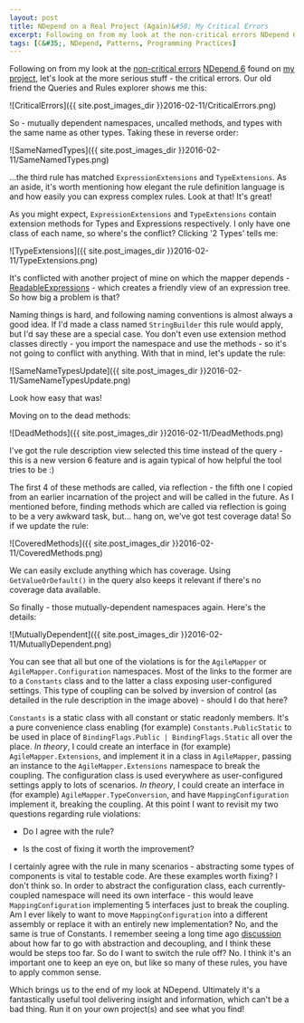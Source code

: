 ```yaml
---
layout: post
title: NDepend on a Real Project (Again)&#58; My Critical Errors
excerpt: Following on from my look at the non-critical errors NDepend 6 told me about on my project, here's a look at the more serious stuff - the critical errors.
tags: [C&#35;, NDepend, Patterns, Programming Practices]
---
```


Following on from my look at the [non-critical errors](/ndepend-non-critical-errors-real-project) 
[NDepend 6](https://www.ndepend.com/ndepend-v6) found on [my project](https://github.com/AgileObjects/AgileMapper), 
let's look at the more serious stuff - the critical errors. Our old friend the Queries and Rules 
explorer shows me this:

![CriticalErrors]({{ site.post_images_dir }}2016-02-11/CriticalErrors.png)

So - mutually dependent namespaces, uncalled methods, and types with the same name as other types. Taking these in reverse order:

![SameNamedTypes]({{ site.post_images_dir }}2016-02-11/SameNamedTypes.png)

...the third rule has matched `ExpressionExtensions` and `TypeExtensions`. As an aside, it's 
worth mentioning how elegant the rule definition language is and how easily you can express complex
rules. Look at that! It's great!

As you might expect, `ExpressionExtensions` and `TypeExtensions` contain extension methods for 
Types and Expressions respectively. I only have one class of each name, so where's the conflict? 
Clicking '2 Types' tells me:

![TypeExtensions]({{ site.post_images_dir }}2016-02-11/TypeExtensions.png)

It's conflicted with another project of mine on which the mapper depends - 
[ReadableExpressions](https://github.com/AgileObjects/ReadableExpressions) - which creates a 
friendly view of an expression tree. So how big a problem is that?

Naming things is hard, and following naming conventions is almost always a good idea. If I'd made a 
class named `StringBuilder` this rule would apply, but I'd say these are a special case. You don't
even use extension method classes directly - you import the namespace and use the methods - so it's
not going to conflict with anything. With that in mind, let's update the rule:

![SameNameTypesUpdate]({{ site.post_images_dir }}2016-02-11/SameNameTypesUpdate.png)

Look how easy that was!

Moving on to the dead methods:

![DeadMethods]({{ site.post_images_dir }}2016-02-11/DeadMethods.png)

I've got the rule description view selected this time instead of the query - this is a new version 
6 feature and is again typical of how helpful the tool tries to be :) 

The first 4 of these methods are called, via reflection - the fifth one I copied from an earlier 
incarnation of the project and will be called in the future. As I mentioned before, finding methods
which are called via reflection is going to be a very awkward task, but... hang on, we've got test 
coverage data! So if we update the rule:

![CoveredMethods]({{ site.post_images_dir }}2016-02-11/CoveredMethods.png)

We can easily exclude anything which has coverage. Using `GetValueOrDefault()` in the query also 
keeps it relevant if there's no coverage data available.

So finally - those mutually-dependent namespaces again. Here's the details:

![MutuallyDependent]({{ site.post_images_dir }}2016-02-11/MutuallyDependent.png)

You can see that all but one of the violations is for the `AgileMapper` or 
`AgileMapper.Configuration` namespaces. Most of the links to the former are to a `Constants` 
class and to the latter a class exposing user-configured settings. This type of coupling can be 
solved by inversion of control (as detailed in the rule description in the image above) - should I 
do that here?

`Constants` is a static class with all constant or static readonly members. It's a pure convenience 
class enabling (for example) `Constants.PublicStatic` to be used in place of 
`BindingFlags.Public | BindingFlags.Static` all over the place. *In theory*, I could create an 
interface in (for example) `AgileMapper.Extensions`, and implement it in a class in `AgileMapper`,
passing an instance to the `AgileMapper.Extensions` namespace to break the coupling. The 
configuration class is used everywhere as user-configured settings apply to lots of scenarios. *In 
theory*, I could create an interface in (for example) `AgileMapper.TypeConversion`, and have 
`MappingConfiguration` implement it, breaking the coupling. At this point I want to revisit my two 
questions regarding rule violations:

- Do I agree with the rule?

- Is the cost of fixing it worth the improvement?

I certainly agree with the rule in many scenarios - abstracting some types of components is vital to 
testable code. Are these examples worth fixing? I don't think so. In order to abstract the 
configuration class, each currently-coupled namespace will need its own interface - this would 
leave `MappingConfiguration` implementing 5 interfaces just to break the coupling. Am I ever 
likely to want to move `MappingConfiguration` into a different assembly or replace it with an 
entirely new implementation? No, and the same is true of Constants. I remember seeing a long time 
ago [discussion](https://lostechies.com/jimmybogard/2012/08/30/evolutionary-project-structure) about 
how far to go with abstraction and decoupling, and I think these would be steps too far. So do I 
want to switch the rule off? No. I think it's an important one to keep an eye on, but like so many
of these rules, you have to apply common sense.

Which brings us to the end of my look at NDepend. Ultimately it's a fantastically useful tool 
delivering insight and information, which can't be a bad thing. Run it on your own project(s) and 
see what you find!
